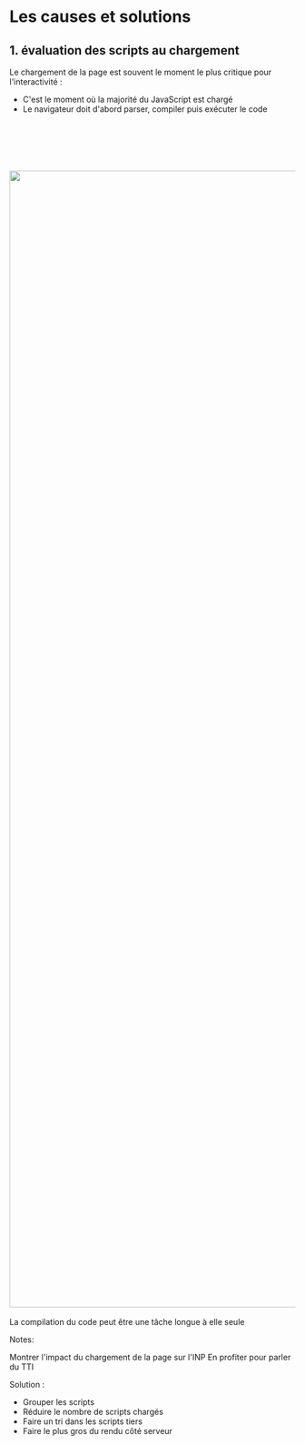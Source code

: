 # Les causes et solutions

## 1. évaluation des scripts au chargement

Le chargement de la page est souvent le moment le plus critique pour l'interactivité :

- C'est le moment où la majorité du JavaScript est chargé
- Le navigateur doit d'abord parser, compiler puis exécuter le code

<img src="./assets/images/04-interactivity/compiling.png" style="width: 2000px; height: auto; display: block; margin-top: 100px;" />

<br/> 
La compilation du code peut être une tâche longue à elle seule

Notes:

Montrer l'impact du chargement de la page sur l'INP
En profiter pour parler du TTI

Solution :

- Grouper les scripts
- Réduire le nombre de scripts chargés
- Faire un tri dans les scripts tiers
- Faire le plus gros du rendu côté serveur
